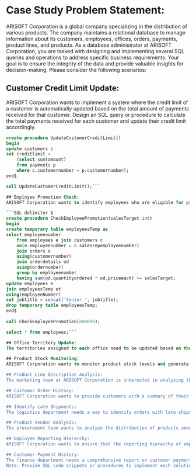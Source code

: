 # Case Study Problem Statement:
ARISOFT Corporation is a global company specializing in the distribution of various products. The company maintains a relational database to manage information about its customers, employees, offices, orders, payments, product lines, and products. As a database administrator at ARISOFT Corporation, you are tasked with designing and implementing several SQL queries and operations to address specific business requirements. Your goal is to ensure the integrity of the data and provide valuable insights for decision-making. Please consider the following scenarios:

## Customer Credit Limit Update:
ARISOFT Corporation wants to implement a system where the credit limit of a customer is automatically updated based on the total amount of payments received for that customer. Design an SQL query or procedure to calculate the total payments received for each customer and update their credit limit accordingly.

```SQL delimiter $
create procedure UpdateCustomerCreditLimit()
begin
update customers c
set creditlimit = 
	(select sum(amount)
    from payments p
    where c.customernumber = p.customernumber);
end$

call UpdateCustomerCreditLimit();```

## Employee Promotion Check:
ARISOFT Corporation wants to identify employees who are eligible for promotion based on their job performance. Create an SQL query or procedure to check if an employee has achieved a specified sales target (consider the orders and orderdetails tables) and, if so, update their job title to indicate a promotion.

```SQL delimiter $
create procedure CheckEmployeePromotion(salesTarget int)
begin
create temporary table employeesTemp as
select employeenumber
	from employees e join customers c
	on(e.employeenumber = c.salesrepemployeenumber)
	join orders o
	using(customernumber)
	join orderdetails od
	using(ordernumber)
	group by employeenumber
	having sum(od.quantityordered * od.priceeach) >= salesTarget;
update employees e 
join employeesTemp et
using(employeeNumber)
set jobtitle = concat('Senior ', jobtitle);	    
drop temporary table employeesTemp;
end$
    
call CheckEmployeePromotion(600000);

select * from employees;```

## Office Territory Update:
The territories assigned to each office need to be updated based on the country of the office location. Design an SQL query or procedure to automatically assign the correct territory code to each office based on its country. Use the offices table for this operation.

## Product Stock Monitoring:
ARISOFT Corporation wants to monitor product stock levels and generate alerts when the quantity in stock falls below a specified threshold. Create an SQL query or trigger that automatically notifies the relevant stakeholders when a product's stock level becomes critical.

## Product Line Description Analysis:
The marketing team at ARISOFT Corporation is interested in analyzing the effectiveness of product line descriptions. Develop an SQL query to retrieve the average length of product line descriptions (textDescription column in the productlines table) and identify which product lines have descriptions above or below the average length.

## Customer Order History:
ARISOFT Corporation wants to provide customers with a summary of their order history, including the total amount spent and the number of orders placed. Design an SQL query or procedure to retrieve this information for a specific customer.

## Identify Late Shipments:
The logistics department needs a way to identify orders with late shipments. Develop an SQL query or procedure to list orders that have a status of 'Shipped' but where the shipped date is later than the required date.

## Product Vendor Analysis:
The procurement team wants to analyze the distribution of products among different vendors. Create an SQL query to retrieve the count of products supplied by each vendor (productVendor column in the products table) and order the results by the count in descending order.

## Employee Reporting Hierarchy:
ARISOFT Corporation wants to ensure that the reporting hierarchy of employees is correctly represented. Design an SQL query or procedure to validate that the reportsTo field in the employees table accurately reflects the organizational reporting structure.

## Customer Payment History:
The finance department needs a comprehensive report on customer payment history. Create an SQL query to retrieve the payment details for a specific customer, including check numbers, payment dates, and amounts.
Note: Provide SQL code snippets or procedures to implement each solution, and explain any assumptions made during the design process.
